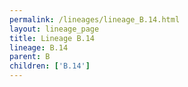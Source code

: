```yaml
---
permalink: /lineages/lineage_B.14.html
layout: lineage_page
title: Lineage B.14
lineage: B.14
parent: B
children: ['B.14']
---
```

